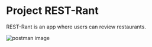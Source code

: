 # Project REST-Rant

REST-Rant is an app where users can review restaurants.

![postman image](https://yt3.ggpht.com/a/AGF-l791ySSDFwSHTYVjI0BMuuyqlFmiMutGcvcYcA=s900-c-k-c0xffffffff-no-rj-mo)